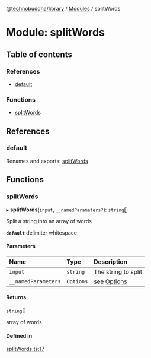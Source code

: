 [@technobuddha/library](../../README.md) / [Modules](../Modules.md) / splitWords

# Module: splitWords

## Table of contents

### References

- [default](splitWords.md#default)

### Functions

- [splitWords](splitWords.md#splitwords)

## References

### default

Renames and exports: [splitWords](splitWords.md#splitwords)

## Functions

### splitWords

▸ **splitWords**(`input`, `__namedParameters?`): `string`[]

Split a string into an array of words

**`default`** delimiter whitespace

#### Parameters

| Name | Type | Description |
| :------ | :------ | :------ |
| `input` | `string` | The string to split |
| `__namedParameters` | `Options` | see [Options](almostEquals.md#options) |

#### Returns

`string`[]

array of words

#### Defined in

[splitWords.ts:17](../../src/splitWords.ts#L17)
